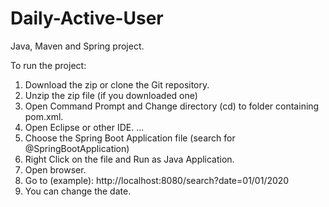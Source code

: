 # Daily-Active-User
Java, Maven and Spring project.

To run the project:
1. Download the zip or clone the Git repository.
2. Unzip the zip file (if you downloaded one)
3. Open Command Prompt and Change directory (cd) to folder containing pom.xml.
4. Open Eclipse or other IDE. ...
5. Choose the Spring Boot Application file (search for @SpringBootApplication)
6. Right Click on the file and Run as Java Application.
7. Open browser.
8. Go to (example): http://localhost:8080/search?date=01/01/2020
9. You can change the date.
